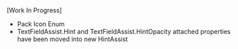 [Work In Progress]

* Pack Icon Enum
* TextFieldAssist.Hint and TextFieldAssist.HintOpacity attached properties have been moved into new HintAssist
